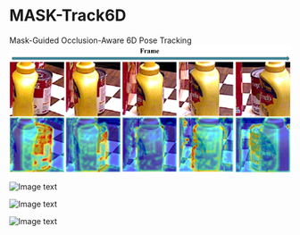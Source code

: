 # MASK-Track6D
Mask-Guided Occlusion-Aware 6D Pose Tracking
![Image text](https://github.com/xiao-wang-han/MASK-Track6D/blob/main/%E6%B3%A8%E6%84%8F%E5%8A%9B.jpg)

![Image text](https://github.com/xiao-wang-han/MASK-Track6D/blob/main/7%E6%9C%8822%E6%97%A5%20(1)(1).gif)

![Image text](https://github.com/xiao-wang-han/MASK-Track6D/blob/main/7%E6%9C%8828%E6%97%A5.gif)

![Image text](https://github.com/xiao-wang-han/MASK-Track6D/blob/main/8%E6%9C%881%E6%97%A5.gif)
